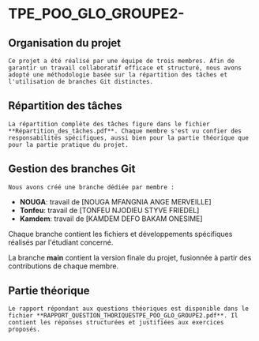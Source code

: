 # TPE_POO_GLO_GROUPE2-


## Organisation du projet

    Ce projet a été réalisé par une équipe de trois membres. Afin de garantir un travail collaboratif efficace et structuré, nous avons adopté une méthodologie basée sur la répartition des tâches et l'utilisation de branches Git distinctes.

## Répartition des tâches

    La répartition complète des tâches figure dans le fichier **Répartition_des_tâches.pdf**. Chaque membre s'est vu confier des responsabilités spécifiques, aussi bien pour la partie théorique que pour la partie pratique du projet.

## Gestion des branches Git

    Nous avons créé une branche dédiée par membre :

- **NOUGA**: travail de [NOUGA MFANGNIA ANGE MERVEILLE]
- **Tonfeu**: travail de [TONFEU NJODIEU STYVE FRIEDEL]
- **Kamdem**: travail de [KAMDEM DEFO BAKAM ONESIME]

Chaque branche contient les fichiers et développements spécifiques réalisés par l'étudiant concerné.

La branche **main** contient la version finale du projet, fusionnée à partir des contributions de chaque membre.

## Partie théorique

    Le rapport répondant aux questions théoriques est disponible dans le fichier **RAPPORT_QUESTION_THORIQUESTPE_POO_GLO_GROUPE2.pdf**. Il contient les réponses structurées et justifiées aux exercices proposés.
